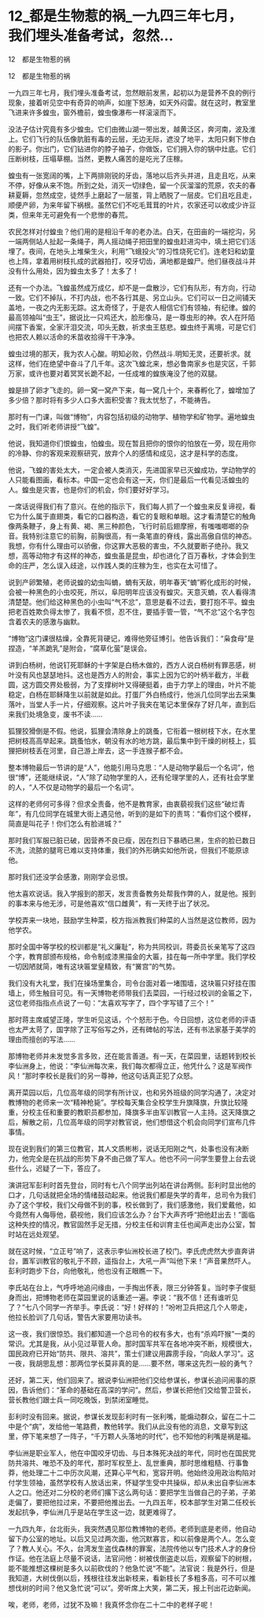 # 12_都是生物惹的祸_一九四三年七月，我们埋头准备考试，忽然...

12　都是生物惹的祸

12　都是生物惹的祸

一九四三年七月，我们埋头准备考试，忽然眼前发黑，起初以为是营养不良的例行现象，接着听见空中有奇异的响声，如崖下怒涛，如天外闷雷。就在这时，教室里飞进来许多蝗虫，窗外檐前，蝗虫像瀑布一样滚滚而下。

没法子估计究竟有多少蝗虫。它们由微山湖一带出发，越黄泛区，奔河南，波及淮上。它们飞行的队伍像肮脏有毒的云层，无边无际，遮没了地平，太阳只剩下惨白的影子。你出门，它们钻进你的脖子袖子，你做饭，它们拥入你的锅中灶底。它们压断树枝，压塌草棚。当然，更教人痛苦的是吃光了庄稼。

蝗虫有一张宽阔的嘴，上下两排刚锐的牙齿，落地以后齐头并进，且走且吃，从来不停，好像从来不饱。所到之处，消灭一切绿色，留一个灰溜溜的荒原，农夫的春耕夏耨，忽然成空，徒然手上磨起了一层茧，背上晒脱了一层皮。它们且吃且走，顺便产卵，为来年留下祸根。虽然它们不吃毛茸茸的叶片，农家还可以收成少许豆类，但来年无可避免有一个悲惨的春荒。

农民怎样对付蝗虫？他们用的是相沿千年的老办法。白天，在田亩的一端挖沟，另一端两侧站人扯起一条绳子，两人摇动绳子把田里的蝗虫赶进沟中，填土把它们活埋了。夜间，在地头上堆柴生火，利用“飞蛾投火”的习性烧死它们。连老妇和幼童也上阵，拿着用树枝扎成的武器拍打，咬牙切齿，满地都是蝗尸。他们昼夜战斗并没有什么用处，因为蝗虫太多了！太多了！

还有一个办法。飞蝗虽然成万成亿，却不是一盘散沙，它们有队形，有方向，行动一致。它们不掉队，不打内战，也不各行其是、另立山头。它们可以一日之间铺天盖地，一夜之内无影无踪。这太奇怪了，于是农人相信它们有领袖，有纪律。蝗的最高领袖叫“虫王”，据说比一只鸡还大，脸形像马，是一尊虫形的神。农人在阡陌间摆下香案，全家汗泪交流，叩头无数，祈求虫王慈悲。蝗虫终于离境，可是它们也把农人赖以活命的禾苗收拾得干干净净。

蝗虫过境的那天，我为农人心酸。明知必败，仍然战斗.明知无灵，还要祈求。就这样，他们在绝望中奋斗了几千年。这次飞蝗北来，想必鲁南家乡也是灾区，千郭万家，或许也要对着冥冥长跪不起，一任成堆的蝗族淹没了他的双腿。

蝗是排了卵才飞走的。卵一窝一窝产下来，每一窝几十个，来春孵化了，蝗增加了多少倍？那时将有多少人口多大面积受害？我太忧愁了，不能祷告。

那时有一门课，叫做“博物”，内容包括初级的动物学、植物学和矿物学。遍地蝗虫之时，我们听老师讲授“飞蝗”。

他说，我知道你们恨蝗虫，怕蝗虫。现在暂且把你的恨你的怕放在一旁，现在用你的冷静、你的客观来观察研究，放弃个人的感情和成见，这才是科学的态度。

他说，飞蝗的害处太大，一定会被人类消灭，先进国家早已灭蝗成功，学动物学的人只能看图画，看标本。中国一定也会有这一天，你们是最后一代看见活蝗虫的人。蝗虫是灾害，也是你们的机会，你们要好好学习。

一席话说得我们有了意兴。在他的指示下，我们每人抓了一个蝗虫来反复谛视，看它为什么属于直翅类，看它的口器构造，看它的复眼和单眼。这才看清楚它的触角像两条鞭子，身上有黄、褐、黑三种颜色，飞行时前后翅摩擦，有嗤嗤啷啷的杂音。我特别注意它的前胸，前胸很高，有一条笔直的脊线，露出高傲自信的神态。我想，你有什么理由可以骄傲，你这罪大恶极的害虫，不久就要断子绝孙。我又想，高等动物才有这样的神态，蝗虫虽是昆虫，却也进化了百万春秋，才体会到生命的庄严，怎么误入歧途，以作践人类的庄稼为生，也实在太可惜了。

说到产卵繁殖，老师说蝗的幼虫叫蝻，蝻有天敌，明年春天“蝻”孵化成形的时候，会被一种黑色的小虫咬死，所以，阜阳明年应该没有蝗灾。天意灭蝻，农人看得清清楚楚。他们给这种黑色的小虫叫“气不忿”，意思是看不过去，要打抱不平。蝗虫把老百姓欺负得太惨了，我看不惯，忍不住，要插手管一管，“气不忿”这个名字包含着农夫的感激与幽默。

“博物”这门课很枯燥，全靠死背硬记，难得他旁征博引。他告诉我们：“枭食母”是捏造，“羊羔跪乳”是附会，“腐草化萤”是误会。

讲到白杨树，他说钉死耶稣的十字架是白杨木做的，西方人说白杨树有罪恶感，树叶没有风也瑟瑟地抖。这也是西方人的附会，事实上因为它的叶柄半截方，半截圆，这方圆交界处极弱，为了支撑树叶又得硬挺着，由于力学上的理由，叶片不能稳定，白杨在耶稣降生以前就是如此。打蛋厂外白杨成行，他派几位同学出去采集落叶，当堂人手一片，仔细观察。这片叶子我夹在笔记本里保存了好几年，直到后来我们处境急变，废书不读……

狐狸狡猾倒是不假。他说，狐狸会清除身上的跳蚤，它衔着一根树枝下水，在水里把树枝高高举起来。跳蚤怕水，朝没有水的地方跳，最后集中到干燥的树枝上，狐狸把树枝丢在河里，自己游上岸去，这一手连猴子都不会。

整本博物最后一节讲的是“人”，他能引用马克思：“人是动物学最后一个名词”，他很“博”，还能继续说，“人”除了动物学里的人，还有伦理学里的人，还有社会学里的人，“人不仅是动物学的最后一个名词”。

这样的老师何可多得？但求全责备，他不是教育家，由衷藐视我们这些“破烂青年”，有几位同学在城里大街上遇见他，听到的是如下的责骂：“看你们这个模样，简直是叫花子！你们怎么有脸进城？”

那时我们军服已脏已破，因营养不良已瘦，因在烈日下暴晒已黑，生疥的脸已数日不洗，流脓的腿弯已难以支持体重，我们的外形确实如他所说，但我们不能原谅他。

那时我们还没学会感激，刚刚学会忌恨。

他太喜欢说话。我入学报到的那天，发言责备教务处帮我作弊的人，就是他。报到的事本来与他无涉，可是他喜欢“信口雌黄”，有一天终于出了状况。

学校弄来一块地，鼓励学生种菜，校方指派教我们种菜的人当然是这位教师，因为他学农。

那时全国中等学校的校训都是“礼义廉耻”，称为共同校训，蒋委员长亲笔写了这四个字，教育部颁布规格，命令制成漆黑描金的大匾，挂在每一所中学里。我们学校一切因陋就简，唯有这块匾堂皇精致，有“黉宫”的气势。

我们没有大礼堂，我们在操场里集合，司令台面对着一堵围墙，这块匾只好挂在围墙上，师生触目可见。有一天博物老师带我们去菜园，一行经过校训的金匾之下，这位老师指指点点说了一句：“太喜欢写字了，四个字写错了三个！”

那时蒋主席威望正隆，学生听见这话，个个怒形于色。今日回想，这位老师的评语也太严太苛了，国字除了正写俗写之外，还有碑帖的写法，还有书法家基于美学的理由而擅创的写法……

那博物老师并未发觉多言多败，还在能言善道。有一天，在菜园里，话题转到校长李仙洲身上，他说：“李仙洲每次来，我们每次都得立正，他凭什么？这是军阀作风！”那时李校长是我们的另一尊神，他这句话真正犯了众怒。

离开菜园以后，几位高年级的同学有所计议，也和另外班级的同学沟通了，决定对教博物的老师来一次“精神枪毙”。学校每天集合全校学生升旗降旗，升旗比较隆重，分校主任和重要的教职员都参加，降旗多半由军训教官一人主持。这天降旗之后，解散之前，几位高年级的同学对教官说，他们想借这个机会向同学们宣布几件事情。

现在说到我们的第三位教官，其人文质彬彬，说话无阳刚之气，处事也没有决断力，他完全是在抗战的形势下身不由己做了军人。他也不问一问学生要登上台去说些什么，迟疑了一下，答应了。

演讲冠军彭利时首先登台，同时有七八个同学出列站在讲台两侧。彭利时显出他的口才，几句话就把全场的情绪鼓动起来。他说我们都是失学的青年，总司令为我们办了这个学校，我们父母做不到的事，校长做到了，我们感激他，我们爱戴他，如今竟然有人侮辱他，藐视他，我们应该怎么办？台下大声齐呼“把他赶出去！”面临这种失控的情况，教官固然手足无措，分校主任和训育主任也闻声走出办公室，暂时站在远处观望。

就在这时候，“立正号”响了，这表示李仙洲校长进了校门。李氏虎虎然大步直奔讲台，置军训教官的敬礼于不顾，遥指台上，大吼一声“叫他下来！”声音果然吓人。彭利时跑步下台，向他敬礼，他也没有正眼瞧一下。

李氏站在台上，气呼呼地追问缘由，一手掏出怀表，限三分钟答复。当时李子俊挺身而出，把博物老师在菜园里说的话重述一遍。李说：“我不信！还有谁听见了？”七八个同学一齐举手。李氏说：“好！好样的！”吩咐卫兵把这几个人带走，他拉长脸训了几句话，警告大家要用功读书。

这一夜，我们很惊恐。我们都知道一个总司令的权有多大，也有“杀鸡吓猴”一类的常识。尤其是我，从小见过草菅人命。那时国军共军在各地冲突不断，规模很大，国民政府已开始“防共、限共、溶共”，策士们建议用霹雳手段，“向敌人学习”。这一夜，我胡思乱想：那两位学长莫非真的是……要不然，哪来这先烈一般的勇气？

还好，第二天，他们回来了。据说李仙洲把他们交给参谋长，参谋长追问闹事的原因，告诉他们：“革命的基础在高深的学问”。然后，参谋长把他们交给警卫营长，营长教他们跟士兵一同吃晚饭，到禁闭室睡觉。

彭利时没有回来。据说，参谋长发现彭利时有一张利嘴，能煽动群众，留在二十二中是个“病”，发给他一笔路费，教他转学。我们从此没有他的消息，文章写到这里，停下笔来想了一阵子，“千万颗人头落地的时代”，也不知他的利嘴是祸是福。

李仙洲是职业军人，他在中国咬牙切齿、与日本殊死决战的年代，同时也在国民党防共溶共、唯恐不及的年代，那时军权至上、乱世重典，那时思维粗糙、行事鲁莽，他处理二十二中历次风潮，还算心平气和，宽容开明。他始终没用政治构陷对付学生领袖，虽然学校有人放话出来，怀疑学生受中共操纵，却从未出自李仙洲本人之口。他还对二分校的老师们撂下这么两句话：要把学生当做自己的子弟，子弟走偏了，要把他拉过来，不要把他推出去。一九四五年，校本部学生对第二任校长发起抗争，李仙洲几乎是站在学生这一边，就更难得了。

一九四九年，台北街头，我突然遇见那位教博物的老师。老师到底是老师，他自动留下办公室的地址。以后又见过两次面，他沉默寡言，和以前像是两个人。怎么变了？教人关心。不久，台湾发生盗伐森林的罪案，法院传他以专门技术人才的身份作证。他在法庭上尽量不说话，法官问他：树被伐倒盗走以后，观察留下的树根，能不能推想这棵树是多久以前砍伐的？他急忙说“不能”。法官说：我是外行，但是我知道，大树伐倒以后，残根往往发出新枝来，看新枝长了多粗多高，可不可以推想伐树的时间？他又急忙说“可以”。旁听席上大笑，第二天，报上刊出花边新闻。

唉，老师，老师，过犹不及嘛！我真怀念你在二十二中的老样子呢！